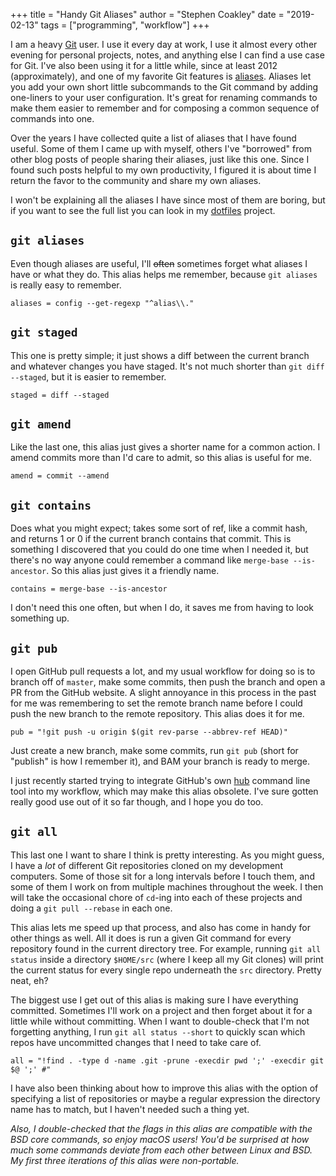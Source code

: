 +++
title = "Handy Git Aliases"
author = "Stephen Coakley"
date = "2019-02-13"
tags = ["programming", "workflow"]
+++

I am a heavy [Git] user. I use it every day at work, I use it almost every other evening for personal projects, notes, and anything else I can find a use case for Git. I've also been using it for a little while, since at least 2012 (approximately), and one of my favorite Git features is [aliases](https://git-scm.com/book/en/v2/Git-Basics-Git-Aliases). Aliases let you add your own short little subcommands to the Git command by adding one-liners to your user configuration. It's great for renaming commands to make them easier to remember and for composing a common sequence of commands into one.

Over the years I have collected quite a list of aliases that I have found useful. Some of them I came up with myself, others I've "borrowed" from other blog posts of people sharing their aliases, just like this one. Since I found such posts helpful to my own productivity, I figured it is about time I return the favor to the community and share my own aliases.

I won't be explaining all the aliases I have since most of them are boring, but if you want to see the full list you can look in my [dotfiles] project.

## `git aliases`

Even though aliases are useful, I'll ~~often~~ sometimes forget what aliases I have or what they do. This alias helps me remember, because `git aliases` is really easy to remember.

```
aliases = config --get-regexp "^alias\\."
```

## `git staged`

This one is pretty simple; it just shows a diff between the current branch and whatever changes you have staged. It's not much shorter than `git diff --staged`, but it is easier to remember.

```
staged = diff --staged
```

## `git amend`

Like the last one, this alias just gives a shorter name for a common action. I amend commits more than I'd care to admit, so this alias is useful for me.

```
amend = commit --amend
```

## `git contains`

Does what you might expect; takes some sort of ref, like a commit hash, and returns 1 or 0 if the current branch contains that commit. This is something I discovered that you could do one time when I needed it, but there's no way anyone could remember a command like `merge-base --is-ancestor`. So this alias just gives it a friendly name.

```
contains = merge-base --is-ancestor
```

I don't need this one often, but when I do, it saves me from having to look something up.

## `git pub`

I open GitHub pull requests a lot, and my usual workflow for doing so is to branch off of `master`, make some commits, then push the branch and open a PR from the GitHub website. A slight annoyance in this process in the past for me was remembering to set the remote branch name before I could push the new branch to the remote repository. This alias does it for me.

```
pub = "!git push -u origin $(git rev-parse --abbrev-ref HEAD)"
```

Just create a new branch, make some commits, run `git pub` (short for "publish" is how I remember it), and BAM your branch is ready to merge.

I just recently started trying to integrate GitHub's own [hub] command line tool into my workflow, which may make this alias obsolete. I've sure gotten really good use out of it so far though, and I hope you do too.

## `git all`

This last one I want to share I think is pretty interesting. As you might guess, I have a _lot_ of different Git repositories cloned on my development computers. Some of those sit for a long intervals before I touch them, and some of them I work on from multiple machines throughout the week. I then will take the occasional chore of `cd`-ing into each of these projects and doing a `git pull --rebase` in each one.

This alias lets me speed up that process, and also has come in handy for other things as well. All it does is run a given Git command for every repository found in the current directory tree. For example, running `git all status` inside a directory `$HOME/src` (where I keep all my Git clones) will print the current status for every single repo underneath the `src` directory. Pretty neat, eh?

The biggest use I get out of this alias is making sure I have everything committed. Sometimes I'll work on a project and then forget about it for a little while without committing. When I want to double-check that I'm not forgetting anything, I run `git all status --short` to quickly scan which repos have uncommitted changes that I need to take care of.

```
all = "!find . -type d -name .git -prune -execdir pwd ';' -execdir git $@ ';' #"
```

I have also been thinking about how to improve this alias with the option of specifying a list of repositories or maybe a regular expression the directory name has to match, but I haven't needed such a thing yet.

_Also, I double-checked that the flags in this alias are compatible with the BSD core commands, so enjoy macOS users! You'd be surprised at how much some commands deviate from each other between Linux and BSD. My first three iterations of this alias were non-portable._


[dotfiles]: https://github.com/sagebind/dotfiles
[Git]: https://git-scm.com/
[hub]: https://hub.github.com/
